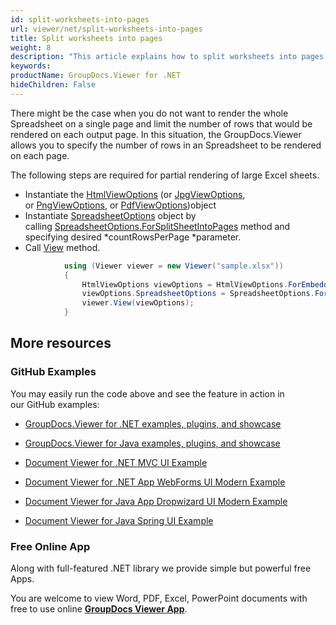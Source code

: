 ```yaml
---
id: split-worksheets-into-pages
url: viewer/net/split-worksheets-into-pages
title: Split worksheets into pages
weight: 8
description: "This article explains how to split worksheets into pages when viewing Spreadsheets with GroupDocs.Viewer within your .NET applications."
keywords: 
productName: GroupDocs.Viewer for .NET
hideChildren: False
---
```

There might be the case when you do not want to render the whole Spreadsheet on a single page and limit the number of rows that would be rendered on each output page. In this situation, the GroupDocs.Viewer allows you to specify the number of rows in an Spreadsheet to be rendered on each page.

The following steps are required for partial rendering of large Excel sheets.

*   Instantiate the [HtmlViewOptions](https://apireference.groupdocs.com/net/viewer/groupdocs.viewer.options/htmlviewoptions) (or [JpgViewOptions](https://apireference.groupdocs.com/net/viewer/groupdocs.viewer.options/jpgviewoptions), or [PngViewOptions](https://apireference.groupdocs.com/net/viewer/groupdocs.viewer.options/pngviewoptions), or [PdfViewOptions](https://apireference.groupdocs.com/net/viewer/groupdocs.viewer.options/pdfviewoptions))object
*   Instantiate [SpreadsheetOptions](https://apireference.groupdocs.com/net/viewer/groupdocs.viewer.options/spreadsheetoptions) object by calling [SpreadsheetOptions.ForSplitSheetIntoPages](https://apireference.groupdocs.com/net/viewer/groupdocs.viewer.options/spreadsheetoptions/methods/forsplitsheetintopages) method and specifying desired *countRowsPerPage *parameter.
*   Call [View](https://apireference.groupdocs.com/net/viewer/groupdocs.viewer/viewer/methods/view) method.

```csharp
            using (Viewer viewer = new Viewer("sample.xlsx"))
            {
                HtmlViewOptions viewOptions = HtmlViewOptions.ForEmbeddedResources();
                viewOptions.SpreadsheetOptions = SpreadsheetOptions.ForSplitSheetIntoPages(45);
                viewer.View(viewOptions);
            }
```

## More resources

### GitHub Examples

You may easily run the code above and see the feature in action in our GitHub examples:

*   [GroupDocs.Viewer for .NET examples, plugins, and showcase](https://github.com/groupdocs-viewer/GroupDocs.Viewer-for-.NET)
    
*   [GroupDocs.Viewer for Java examples, plugins, and showcase](https://github.com/groupdocs-viewer/GroupDocs.Viewer-for-Java)
    
*   [Document Viewer for .NET MVC UI Example](https://github.com/groupdocs-viewer/GroupDocs.Viewer-for-.NET-MVC) 
    
*   [Document Viewer for .NET App WebForms UI Modern Example](https://github.com/groupdocs-viewer/GroupDocs.Viewer-for-.NET-WebForms)
    
*   [Document Viewer for Java App Dropwizard UI Modern Example](https://github.com/groupdocs-viewer/GroupDocs.Viewer-for-Java-Dropwizard)
    
*   [Document Viewer for Java Spring UI Example](https://github.com/groupdocs-viewer/GroupDocs.Viewer-for-Java-Spring)
    

### Free Online App

Along with full-featured .NET library we provide simple but powerful free Apps.

You are welcome to view Word, PDF, Excel, PowerPoint documents with free to use online **[GroupDocs Viewer App](https://products.groupdocs.app/viewer)**.
